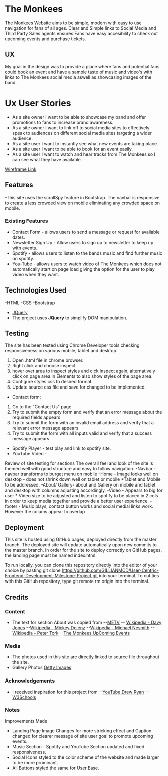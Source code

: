 # The Monkees

The Monkees Website aims to be simple, modern with easy to use navigation for fans of all ages. Clear and Simple links to Social Media and Third Party Sales agents ensures Fans have easy accesibility to check out upcoming events and purchase tickets. 
 

## UX

My goal in the design was to provide a place where fans and potential fans could book an event and have a sample taste of music and video's with links to The Monkees social media aswell as showcasing images of the band. 

# Ux User Stories
- As a site owner I want to be able to showcase my band and offer promotions to fans to increase brand awareness.
- As a site owner I want to link off to social media sites to effectively speak to audiences on different social media sites targeting a wider audience.
- As a site user I want to instantly see what new events are taking place 
- As a site user I want to be able to book for an event easily.
- As a site user I want to watch and hear tracks from The Monkees so I can see what they have available.

[Wireframe Link](https://github.com/GILLIANMCD/User-Centric-Frontend-Development-Milestone-Project/blob/master/assets/wireframe.pdf)


## Features

-This site uses the scrollSpy feature in Bootstrap. The navbar is responsive to create a less crowded view on mobile eliminating any crowded space on mobile.

### Existing Features
- Contact Form - allows users to send a message or request for available dates. 
- Newsletter Sign Up - Allow users to sign up to newsletter to keep up with events.
- Spotify - allows users to listen to the bands music and find further music on spotify.
- You-Tube - allows users to watch video of The Monkees which does not automatically start on page load giving the option for the user to play video when they want.

## Technologies Used
-HTML
-CSS
-Bootstrap
- [JQuery](https://jquery.com)
 - The project uses **JQuery** to simplify DOM manipulation.

## Testing
The site has been tested using Chrome Developer tools checking responsiveness on various mobile, tablet and desktop. 


1. Open .html file in chrome browser.
2. Right click and choose inspect.
3. hover over area to inspect styles and cick inspect again, alternatively click on page area in Elements to also show styles of the page area.
4. Configure styles css to desired format. 
5. Update source css file and save for changed to be implemented.

- Contact form:
 1. Go to the "Contact Us" page
 2. Try to submit the empty form and verify that an error message about the required fields appears
 3. Try to submit the form with an invalid email address and verify that a relevant error message appears
 4. Try to submit the form with all inputs valid and verify that a success message appears.

 - Spotify Player - test play and link to spotify site.
 - YouTube Video - 

Review of site testing for sections
The overall feel and look of the site is themed well with good structure and easy to follow navigation.
-Navbar - navbar transforms to burget menu on mobile 
-Home - Image looks well on desktop - does not shrink down well on tablet or mobile *Tablet and Mobile to be addressed.
-About/ Gallery- about and Gallery on mobile and tablet and desktop with columns adjusting accordingly.
-Video - Appears to big for user * Video size to be adjusted and listen to spotify to be placed in 2 cols in order to keep media together and provide a better user experience. 
-footer - Music plays, contact button works and social medial links work. However the colums appear to overlap 

## Deployment

This site is hosted using GitHub pages, deployed directly from the master branch. The deployed site will update automatically upon new commits to the master branch. In order for the site to deploy correctly on GitHub pages, the landing page must be named index.html.

To run locally, you can clone this repository directly into the editor of your choice by pasting git clone https://github.com/GILLIANMCD/User-Centric-Frontend-Development-Milestone-Project.git into your terminal. To cut ties with this GitHub repository, type git remote rm origin into the terminal.

## Credits

### Content
- The text for section About was copied from
--[METV](https://www.metv.com/lists/10-things-you-might-not-know-about-the-monkees)
-- [Wikipedia - Davy Jones](https://www.metv.com/lists/10-things-you-might-not-know-about-the-monkees) 
--[Wikipedia - Mickey Dolenz](https://en.wikipedia.org/wiki/Micky_Dolenz)
--[Wikipedia - Michael Nesmith](https://en.wikipedia.org/wiki/Michael_Nesmith)
--[Wikipedia - Peter Tork](https://en.wikipedia.org/wiki/Peter_Tork)
--[The Monkees UpComing Events](https://www.facebook.com/pg/TheMonkees/events/)

### Media
- The photos used in this site are directly linked to source file throughout the site. 
- Gallery Photos [Getty Images](https://www.gettyimages.ie/)

### Acknowledgements

- I received inspiration for this project from
--[YouTube Drew Ryan](https://www.youtube.com/watch?v=Ht1F9KuhJO4&t=185s)
--[W3Schools](https://www.w3schools.com)

### Notes

Improvements Made 
- Landing Page Image Changes for more stricking effect and Caption changed for clearer message of site user goal to promote upcoming events.
- Music Section - Spotify and YouTube Section updated and fixed responsiveness.
- Social Icons styled to the color scheme of the website and made larger to be more prominant. 
- All Buttons styled the same for User Ease. 


